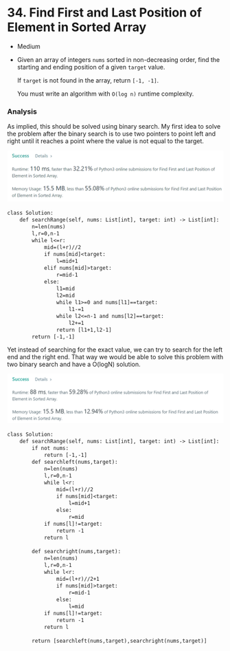 # 34. Find First and Last Position of Element in Sorted Array

* Medium
*   Given an array of integers `nums` sorted in non-decreasing order, find the starting and ending position of a given `target` value.

    If `target` is not found in the array, return `[-1, -1]`.

    You must write an algorithm with `O(log n)` runtime complexity.

### Analysis

As implied, this should be solved using binary search. My first idea to solve the problem after the binary search is to use two pointers to point left and right until it reaches a point where the value is not equal to the target.&#x20;

![](<../.gitbook/assets/image (21) (1).png>)

```
class Solution:
    def searchRange(self, nums: List[int], target: int) -> List[int]:
        n=len(nums)
        l,r=0,n-1
        while l<=r:
            mid=(l+r)//2
            if nums[mid]<target:
                l=mid+1
            elif nums[mid]>target:
                r=mid-1
            else:
                l1=mid
                l2=mid
                while l1>=0 and nums[l1]==target:
                    l1-=1
                while l2<=n-1 and nums[l2]==target:
                    l2+=1
                return [l1+1,l2-1]
        return [-1,-1]
```

Yet instead of searching for the exact value, we can try to search for the left end and the right end. That way we would be able to solve this problem with two binary search and have a O(logN) solution.

&#x20;

![](<../.gitbook/assets/image (22).png>)

```
class Solution:
    def searchRange(self, nums: List[int], target: int) -> List[int]:
        if not nums:
            return [-1,-1]
        def searchleft(nums,target):
            n=len(nums)
            l,r=0,n-1
            while l<r:
                mid=(l+r)//2
                if nums[mid]<target:
                    l=mid+1
                else:
                    r=mid
            if nums[l]!=target:
                return -1
            return l
        
        def searchright(nums,target):
            n=len(nums)
            l,r=0,n-1
            while l<r:
                mid=(l+r)//2+1
                if nums[mid]>target:
                    r=mid-1
                else:
                    l=mid
            if nums[l]!=target:
                return -1
            return l        
        
        return [searchleft(nums,target),searchright(nums,target)]
```
